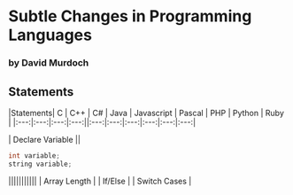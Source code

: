 # Subtle Changes in Programming Languages

### by David Murdoch

## Statements

|Statements| C | C++ | C# | Java | Javascript | Pascal | PHP | Python | Ruby |
|:---:|:---:|:---:|:---:||:---:|:---:|:---:|:---:|:---:|:---:|


| Declare Variable || 

```c++
int variable;
string variable;
```
|||||||||||
| Array Length |
| If/Else |
| Switch Cases |

